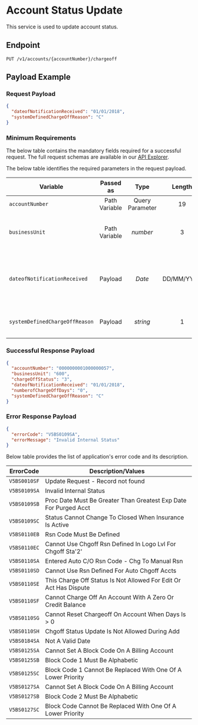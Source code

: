 # Account Status Update

 This service is used to update account status.

## Endpoint

`PUT /v1/accounts/{accountNumber}/chargeoff`

## Payload Example

### Request Payload

```json
{
  "dateofNotificationReceived": "01/01/2018",
  "systemDefinedChargeOffReason": "C"
} 
```

### Minimum Requirements

The below table contains the mandatory fields required for a successful request. The full request schemas are available in our [API Explorer](../api/?type=put&path=/v1/accounts/{accountNumber}/chargeoff).

The below table identifies the required parameters in the request payload.

| Variable | Passed as | Type | Length | Description/Values |
| -------- | :-------: | :--: | :------------: | ------------------ |
| `accountNumber` | Path Variable | Query Parameter | 19 | Account Number of the cardholder. | 
| `businessUnit` | Path Variable |*number* | 3 | Identification number of the organization associated with the account. |
| `dateofNotificationReceived` | Payload |*Date* | DD/MM/YYYY | Date on which a bankruptcy notification was received or date on which a fraudulent loan was discovered. |
| `systemDefinedChargeOffReason` | Payload |*string* | 1 | Code that identifies the charge-off reason for the account |

### Successful Response Payload

```json
{
  "accountNumber": "0000000001000000057",
  "businessUnit": "600",
  "chargeOffStatus": "3",
  "dateofNotificationReceived": "01/01/2018",
  "numberofChargeOffDays": "0",
  "systemDefinedChargeOffReason": "C"
}
```

### Error Response Payload

```json
{
  "errorCode": "V5BS0109SA",
  "errorMessage": "Invalid Internal Status"  
}
```

Below table provides the list of application's error code and its description.

| ErrorCode |  Description/Values |
| --------  | ------------------ |
| `V5BS0010SF` |Update Request - Record not found|
| `V5BS0109SA` |Invalid Internal Status|
| `V5BS0109SB` |Proc Date Must Be Greater Than Greatest Exp Date For Purged Acct| 
| `V5BS0109SC` |Status Cannot Change To Closed When Insurance Is Active| 
| `V5BS0110EB` |Rsn Code Must Be Defined|                            
| `V5BS0110EC` |Cannot Use Chgoff Rsn Defined In Logo Lvl For Chgoff Sta'2'| 
| `V5BS0110SA` |Entered Auto C/O Rsn Code - Chg To Manual Rsn|   
| `V5BS0110SD` |Cannot Use Rsn Defined For Auto Chgoff Accts|          
| `V5BS0110SE` |This Charge Off Status Is Not Allowed For Edit Or Act Has Dispute| 
| `V5BS0110SF` |Cannot Charge Off An Account With A Zero Or Credit Balance|        
| `V5BS0110SG` |Cannot Reset Chargeoff On Account When Days Is > 0|                
| `V5BS0110SH` |Chgoff Status Update Is Not Allowed During Add|                   
| `V5BS0184SA` |Not A Valid Date|
| `V5BS0125SA` |Cannot Set A Block Code On A Billing Account|
| `V5BS0125SB` |Block Code 1 Must Be Alphabetic|
| `V5BS0125SC` |Block Code 1 Cannot Be Replaced With One Of A Lower Priority|
| `V5BS0127SA` |Cannot Set A Block Code On A Billing Account|
| `V5BS0127SB` |Block Code 2 Must Be Alphabetic|
| `V5BS0127SC` |Block Code Cannot Be Replaced With One Of A Lower Priority|

